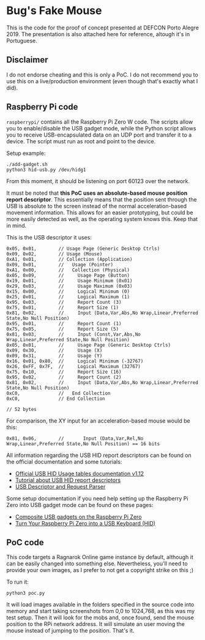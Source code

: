 # Bug's Fake Mouse

This is the code for the proof of concept presented at DEFCON Porto Alegre 2019. The presentation is also attached here for reference, altough it's in Portuguese.

## Disclaimer

I do not endorse cheating and this is only a PoC. I do not recommend you to use this on a live/production environment (even though that's exactly what I did).

## Raspberry Pi code

`raspberrypi/` contains all the Raspberry Pi Zero W code. The scripts allow you to enable/disable the USB gadget mode, while the Python script allows you to receive USB-encapsulated data on an UDP port and transfer it to a device. The script must run as root and point to the device.

Setup example:

```
./add-gadget.sh
python3 hid-usb.py /dev/hidg1
```

From this moment, it should be listening on port 60123 over the network.

It must be noted that **this PoC uses an absolute-based mouse position report descriptor**. This essentially means that the position sent through the USB is absolute to the screen instead of the normal acceleration-based movement information. This allows for an easier prototyping, but could be more easily detected as well, as the operating system knows this. Keep that in mind.

This is the USB descriptor it uses:

```
0x05, 0x01,        // Usage Page (Generic Desktop Ctrls)
0x09, 0x02,        // Usage (Mouse)
0xA1, 0x01,        // Collection (Application)
0x09, 0x01,        //   Usage (Pointer)
0xA1, 0x00,        //   Collection (Physical)
0x05, 0x09,        //     Usage Page (Button)
0x19, 0x01,        //     Usage Minimum (0x01)
0x29, 0x03,        //     Usage Maximum (0x03)
0x15, 0x00,        //     Logical Minimum (0)
0x25, 0x01,        //     Logical Maximum (1)
0x95, 0x03,        //     Report Count (3)
0x75, 0x01,        //     Report Size (1)
0x81, 0x02,        //     Input (Data,Var,Abs,No Wrap,Linear,Preferred State,No Null Position)
0x95, 0x01,        //     Report Count (1)
0x75, 0x05,        //     Report Size (5)
0x81, 0x03,        //     Input (Const,Var,Abs,No Wrap,Linear,Preferred State,No Null Position)
0x05, 0x01,        //     Usage Page (Generic Desktop Ctrls)
0x09, 0x30,        //     Usage (X)
0x09, 0x31,        //     Usage (Y)
0x16, 0x01, 0x80,  //     Logical Minimum (-32767)
0x26, 0xFF, 0x7F,  //     Logical Maximum (32767)
0x75, 0x10,        //     Report Size (16)
0x95, 0x02,        //     Report Count (2)
0x81, 0x02,        //     Input (Data,Var,Abs,No Wrap,Linear,Preferred State,No Null Position)
0xC0,              //   End Collection
0xC0,              // End Collection

// 52 bytes
```

For comparison, the XY input for an acceleration-based mouse would be this:

```
0x81, 0x06,        //     	Input (Data,Var,Rel,No Wrap,Linear,Preferred State,No Null Position) == 16 bits
```

All information regarding the USB HID report descriptors can be found on the official documentation and some tutorials:

* [Official USB HID Usage tables documentation v1.12](https://www.usb.org/sites/default/files/documents/hut1_12v2.pdf)
* [Tutorial about USB HID report descriptors](https://eleccelerator.com/tutorial-about-usb-hid-report-descriptors/)
* [USB Descriptor and Request Parser](https://eleccelerator.com/usbdescreqparser/)

Some setup documentation if you need help setting up the Raspberry Pi Zero into USB gadget mode can be found on these pages:

* [Composite USB gadgets on the Raspberry Pi Zero](http://www.isticktoit.net/?p=1383)
* [Turn Your Raspberry Pi Zero into a USB Keyboard (HID)](https://randomnerdtutorials.com/raspberry-pi-zero-usb-keyboard-hid/)

## PoC code

This code targets a Ragnarok Online game instance by default, although it can be easily changed into something else. Nevertheless, you'll need to provide your own images, as I prefer to not get a copyright strike on this ;)

To run it:

```
python3 poc.py
```

It will load images available in the folders specified in the source code into memory and start taking screenshots from 0,0 to 1024,768, as this was my test setup. Then it will look for the mobs and, once found, send the mouse position to the RPi network address. It will simulate an user moving the mouse instead of jumping to the position. That's it.
